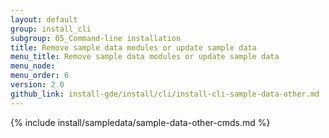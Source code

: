 ```yaml
---
layout: default
group: install_cli 
subgroup: 05_Command-line installation
title: Remove sample data modules or update sample data
menu_title: Remove sample data modules or update sample data
menu_node: 
menu_order: 6
version: 2.0
github_link: install-gde/install/cli/install-cli-sample-data-other.md
---
```


{% include install/sampledata/sample-data-other-cmds.md %}
